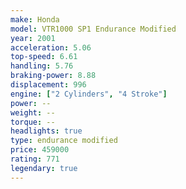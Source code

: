 ```yaml
---
make: Honda
model: VTR1000 SP1 Endurance Modified
year: 2001
acceleration: 5.06
top-speed: 6.61
handling: 5.76
braking-power: 8.88
displacement: 996
engine: ["2 Cylinders", "4 Stroke"]
power: --
weight: --
torque: --
headlights: true
type: endurance modified
price: 459000
rating: 771
legendary: true
---
```


